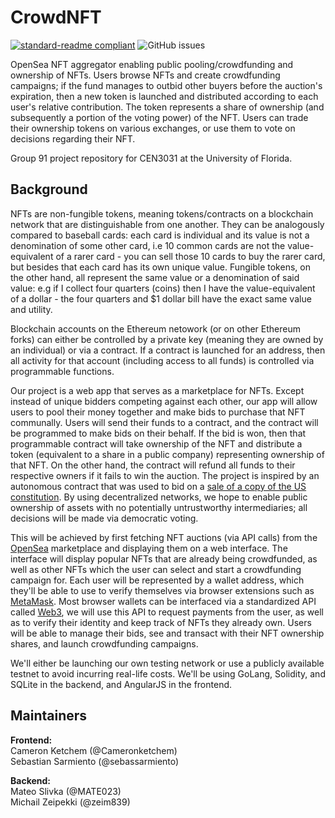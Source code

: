 # CrowdNFT
[![standard-readme compliant](https://img.shields.io/badge/readme%20style-standard-brightgreen.svg?style=flat-square)](https://github.com/RichardLitt/standard-readme) ![GitHub issues](https://img.shields.io/github/issues/Cameronketchem/CEN3031-Group91)

OpenSea NFT aggregator enabling public pooling/crowdfunding and ownership of NFTs. Users browse NFTs and create crowdfunding campaigns; if the fund manages to outbid other buyers before the auction's expiration, then a new token is launched and distributed according to each user's relative contribution. The token represents a share of ownership (and subsequently a portion of the voting power) of the NFT. Users can trade their ownership tokens on various exchanges, or use them to vote on decisions regarding their NFT.

Group 91 project repository for CEN3031 at the University of Florida.

## Background
NFTs are non-fungible tokens, meaning tokens/contracts on a blockchain network that are distinguishable from one another. They can be analogously compared to baseball cards: each card is individual and its value is not a denomination of some other card, i.e 10 common cards are not the value-equivalent of a rarer card - you can sell those 10 cards to buy the rarer card, but besides that each card has its own unique value. Fungible tokens, on the other hand, all represent the same value or a denomination of said value: e.g if I collect four quarters (coins) then I have the value-equivalent of a dollar - the four quarters and $1 dollar bill have the exact same value and utility.

Blockchain accounts on the Ethereum netowork (or on other Ethereum forks) can either be controlled by a private key (meaning they are owned by an individual) or via a contract. If a contract is launched for an address, then all activity for that account (including access to all funds) is controlled via programmable functions. 

Our project is a web app that serves as a marketplace for NFTs. Except instead of unique bidders competing against each other, our app will allow users to pool their money together and make bids to purchase that NFT communally. Users will send their funds to a contract, and the contract will be programmed to make bids on their behalf. If the bid is won, then that programmable contract will take ownership of the NFT and distribute a token (equivalent to a share in a public company) representing ownership of that NFT. On the other hand, the contract will refund all funds to their respective owners if it fails to win the auction. The project is inspired by an autonomous contract that was used to bid on a [sale of a copy of the US constitution](https://dailyhodl.com/2021/11/21/crypto-enthusiasts-raise-47000000-worth-of-ethereum-in-effort-to-buy-rare-copy-of-us-constitution/). By using decentralized networks, we hope to enable public ownership of assets with no potentially untrustworthy intermediaries; all decisions will be made via democratic voting.

This will be achieved by first fetching NFT auctions (via API calls) from the [OpenSea](https://opensea.io/) marketplace and displaying them on a web interface. The interface will display popular NFTs that are already being crowdfunded, as well as other NFTs which the user can select and start a crowdfunding campaign for. Each user will be represented by a wallet address, which they'll be able to use to verify themselves via browser extensions such as [MetaMask](https://metamask.io/). Most browser wallets can be interfaced via a standardized API called [Web3](https://web3js.readthedocs.io/en/v1.8.1/), we will use this API to request payments from the user, as well as to verify their identity and keep track of NFTs they already own. Users will be able to manage their bids, see and transact with their NFT ownership shares, and launch crowdfunding campaigns.

We'll either be launching our own testing network or use a publicly available testnet to avoid incurring real-life costs. We'll be using GoLang, Solidity, and SQLite in the backend, and AngularJS in the frontend. 

## Maintainers
<b> Frontend: </b><br>
Cameron Ketchem (@Cameronketchem)<br>
Sebastian Sarmiento (@sebassarmiento)

<b> Backend: </b><br>
Mateo Slivka (@MATE023)<br>
Michail Zeipekki (@zeim839)
